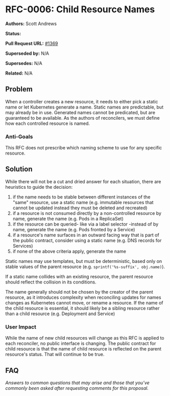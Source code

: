 # RFC-0006: Child Resource Names

**Authors:** Scott Andrews

**Status:**

**Pull Request URL:** [#1369](https://github.com/projectriff/riff/pull/1369)

**Superseded by:** N/A

**Supersedes:** N/A

**Related:** N/A


## Problem
When a controller creates a new resource, it needs to either pick a static name or let Kubernetes generate a name. Static names are predictable, but may already be in use. Generated names cannot be predicated, but are guaranteed to be available. As the authors of reconcilers, we must define how each controlled resource is named.

### Anti-Goals
This RFC does not prescribe which naming scheme to use for any specific resource.

## Solution
While there will not be a cut and dried answer for each situation, there are heuristics to guide the decision:
1. if the name needs to be stable between different instances of the "same" resource, use a static name (e.g. immutable resources that cannot be updated instead they must be deleted and recreated)
1. if a resource is not consumed directly by a non-controlled resource by name, generate the name (e.g. Pods in a ReplicaSet)
1. if the resource can be queried- like via a label selector -instead of by name, generate the name (e.g. Pods fronted by a Service)
1. if a resource's name surfaces in an outward facing way that is part of the public contract, consider using a static name (e.g. DNS records for Services)
1. if none of the above criteria apply, generate the name

Static names may use templates, but must be deterministic, based only on stable values of the parent resource (e.g. `sprintf('%s-suffix', obj.name)`).

If a static name collides with an existing resource, the parent resource should reflect the collision in its conditions. 

The name generally should not be chosen by the creator of the parent resource, as it introduces complexity when reconciling updates for names changes as Kubernetes cannot move, or rename a resource. If the name of the child resource is essential, it should likely be a sibling resource rather than a child resource (e.g. Deployment and Service)

### User Impact
While the name of new child resources will change as this RFC is applied to each reconciler, no public interface is changing. The public contract for child resource is that the name of child resource is reflected on the parent resource's status. That will continue to be true.

## FAQ
*Answers to common questions that may arise and those that you’ve commonly been asked after requesting comments for this proposal.*
